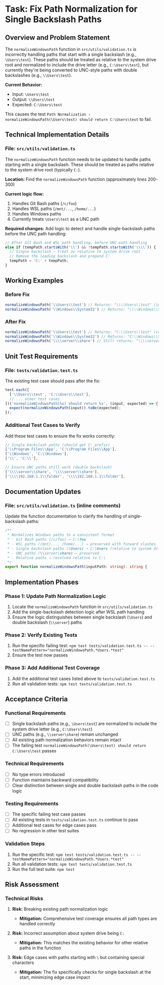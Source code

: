 # Task: Fix Path Normalization for Single Backslash Paths

## Overview and Problem Statement

The `normalizeWindowsPath` function in `src/utils/validation.ts` is incorrectly handling paths that start with a single backslash (e.g., `\Users\test`). These paths should be treated as relative to the system drive root and normalized to include the drive letter (e.g., `C:\Users\test`), but currently they're being converted to UNC-style paths with double backslashes (e.g., `\\Users\test`).

**Current Behavior:**

- Input: `\Users\test`
- Output: `\\Users\test`
- Expected: `C:\Users\test`

This causes the test `Path Normalization › normalizeWindowsPath(\Users\test) should return C:\Users\test` to fail.

## Technical Implementation Details

### File: `src/utils/validation.ts`

The `normalizeWindowsPath` function needs to be updated to handle paths starting with a single backslash. These should be treated as paths relative to the system drive root (typically `C:`).

**Location:** Find the `normalizeWindowsPath` function (approximately lines 200-300)

**Current logic flow:**

1. Handles Git Bash paths (`/c/foo`)
2. Handles WSL paths (`/mnt/...`, `/home/...`)
3. Handles Windows paths
4. Currently treats `\Users\test` as a UNC path

**Required changes:**
Add logic to detect and handle single-backslash paths before the UNC path handling:

```typescript
// After Git Bash and WSL path handling, before UNC path handling
else if (tempPath.startsWith('\\') && !tempPath.startsWith('\\\\')) {
  // Single backslash - treat as relative to system drive root
  // Remove the leading backslash and prepend C:
  tempPath = 'C:' + tempPath;
}
```

## Working Examples

### Before Fix

```typescript
normalizeWindowsPath('\\Users\\test') // Returns: "\\\\Users\\test" (incorrect)
normalizeWindowsPath('\\Windows\\System32') // Returns: "\\\\Windows\\System32" (incorrect)
```

### After Fix

```typescript
normalizeWindowsPath('\\Users\\test') // Returns: "C:\\Users\\test" (correct)
normalizeWindowsPath('\\Windows\\System32') // Returns: "C:\\Windows\\System32" (correct)
normalizeWindowsPath('\\\\server\\share') // Still returns: "\\\\server\\share" (UNC path unchanged)
```

## Unit Test Requirements

### File: `tests/validation.test.ts`

The existing test case should pass after the fix:

```typescript
test.each([
  ['\\Users\\test', 'C:\\Users\\test'],
  // ... other test cases
])('normalizeWindowsPath(%s) should return %s', (input, expected) => {
  expect(normalizeWindowsPath(input)).toBe(expected);
});
```

### Additional Test Cases to Verify

Add these test cases to ensure the fix works correctly:

```typescript
// Single backslash paths (should get C: prefix)
['\\Program Files\\App', 'C:\\Program Files\\App'],
['\\Windows', 'C:\\Windows'],
['\\', 'C:\\'],

// Ensure UNC paths still work (double backslash)
['\\\\server\\share', '\\\\server\\share'],
['\\\\192.168.1.1\\folder', '\\\\192.168.1.1\\folder'],
```

## Documentation Updates

### File: `src/utils/validation.ts` (inline comments)

Update the function documentation to clarify the handling of single-backslash paths:

```typescript
/**
 * Normalizes Windows paths to a consistent format
 * - Git Bash paths (/c/foo) → C:\foo
 * - WSL paths (/mnt/..., /home/...) → preserved with forward slashes
 * - Single backslash paths (\Users) → C:\Users (relative to system drive)
 * - UNC paths (\\server\share) → preserved
 * - Relative paths → resolved relative to C:\
 */
export function normalizeWindowsPath(inputPath: string): string {
```

## Implementation Phases

### Phase 1: Update Path Normalization Logic

1. Locate the `normalizeWindowsPath` function in `src/utils/validation.ts`
2. Add the single-backslash detection logic after WSL path handling
3. Ensure the logic distinguishes between single backslash (`\Users`) and double backslash (`\\server`) paths

### Phase 2: Verify Existing Tests

1. Run the specific failing test: `npm test tests/validation.test.ts -- --testNamePattern="normalizeWindowsPath.*Users.*test"`
2. Ensure the test now passes

### Phase 3: Add Additional Test Coverage

1. Add the additional test cases listed above to `tests/validation.test.ts`
2. Run all validation tests: `npm test tests/validation.test.ts`

## Acceptance Criteria

### Functional Requirements

- [ ] Single backslash paths (e.g., `\Users\test`) are normalized to include the system drive letter (e.g., `C:\Users\test`)
- [ ] UNC paths (e.g., `\\server\share`) remain unchanged
- [ ] All existing path normalization behaviors remain intact
- [ ] The failing test `normalizeWindowsPath(\Users\test) should return C:\Users\test` passes

### Technical Requirements

- [ ] No type errors introduced
- [ ] Function maintains backward compatibility
- [ ] Clear distinction between single and double backslash paths in the code logic

### Testing Requirements

- [ ] The specific failing test case passes
- [ ] All existing tests in `tests/validation.test.ts` continue to pass
- [ ] Additional test cases for edge cases pass
- [ ] No regression in other test suites

### Validation Steps

1. Run the specific test: `npm test tests/validation.test.ts -- --testNamePattern="normalizeWindowsPath.*Users.*test"`
2. Run all validation tests: `npm test tests/validation.test.ts`
3. Run the full test suite: `npm test`

## Risk Assessment

### Technical Risks

1. **Risk:** Breaking existing path normalization logic
   - **Mitigation:** Comprehensive test coverage ensures all path types are handled correctly

2. **Risk:** Incorrect assumption about system drive being `C:`
   - **Mitigation:** This matches the existing behavior for other relative paths in the function

3. **Risk:** Edge cases with paths starting with `\` but containing special characters
   - **Mitigation:** The fix specifically checks for single backslash at the start, minimizing edge case impact
